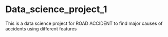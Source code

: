 # Data_science_project_1
This is a data science project for ROAD ACCIDENT to find major causes of accidents using different features
